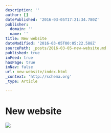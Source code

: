 ```yaml
---
description: ''
author: []
datePublished: '2016-03-05T17:21:34.780Z'
publisher:
  domain: ''
  name: ''
title: New website
dateModified: '2016-03-05T00:05:22.588Z'
sourcePath: _posts/2016-03-05-new-website.md
published: true
inFeed: true
hasPage: true
inNav: false
url: new-website/index.html
_context: 'http://schema.org'
_type: Article

---
```

# New website
![](https://the-grid-user-content.s3-us-west-2.amazonaws.com/78fbbf21-b445-45e3-af50-6d0b66503a2c.png)